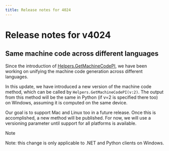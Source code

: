 ```yaml
---
title: Release notes for 4024
---
```


# Release notes for v4024

## Same machine code across different languages

Since the introduction of [Helpers.GetMachineCodePI](https://help.cryptolens.io/api/dotnet/api/SKM.V3.Methods.Helpers.html#SKM_V3_Methods_Helpers_GetMachineCodePI), we have been working on
unifying the machine code generation across different languages.

In this update, we have introduced a new version of the machine code method, which can be called by `Helpers.GetMachineCodePI(v:2)`. The output from this method will be the same in Python (if v=2 is specified there too) on Windows, assuming it is computed on the same device.

Our goal is to support Mac and Linux too in a future release. Once this is accomplished, a new method will be published. For now, we will use a versioning parameter until support for all platforms is available.

> [!NOTE]
> Note: this change is only applicable to .NET and Python clients on Windows.